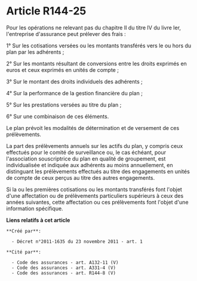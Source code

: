 # Article R144-25

Pour les opérations ne relevant pas du chapitre II du titre IV du livre Ier, l'entreprise d'assurance peut prélever des
frais :

1° Sur les cotisations versées ou les montants transférés vers le ou hors du plan par les adhérents ;

2° Sur les montants résultant de conversions entre les droits exprimés en euros et ceux exprimés en unités de compte ;

3° Sur le montant des droits individuels des adhérents ;

4° Sur la performance de la gestion financière du plan ;

5° Sur les prestations versées au titre du plan ;

6° Sur une combinaison de ces éléments.

Le plan prévoit les modalités de détermination et de versement de ces prélèvements.

La part des prélèvements annuels sur les actifs du plan, y compris ceux effectués pour le comité de surveillance ou, le cas
échéant, pour l'association souscriptrice du plan en qualité de groupement, est individualisée et indiquée aux adhérents au
moins annuellement, en distinguant les prélèvements effectués au titre des engagements en unités de compte de ceux perçus au
titre des autres engagements.

Si la ou les premières cotisations ou les montants transférés font l'objet d'une affectation ou de prélèvements particuliers
supérieurs à ceux des années suivantes, cette affectation ou ces prélèvements font l'objet d'une information spécifique.

**Liens relatifs à cet article**

	**Créé par**:

	  - Décret n°2011-1635 du 23 novembre 2011 - art. 1

	**Cité par**:

	  - Code des assurances - art. A132-11 (V)
	  - Code des assurances - art. A331-4 (V)
	  - Code des assurances - art. R144-8 (V)

